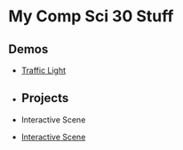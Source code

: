 # My Comp Sci 30 Stuff

## Demos
- [Traffic Light](https://editor.p5js.org/schellenberg/sketches/j90CLq8bd)

- ## Projects
- Interactive Scene

- [Interactive Scene](Scene)